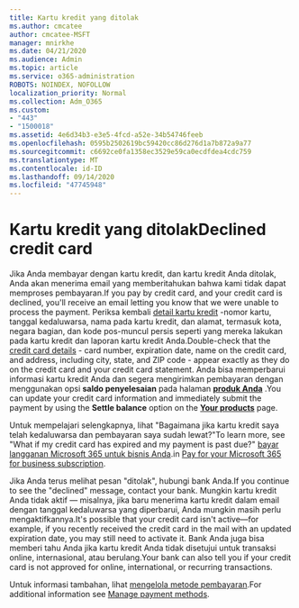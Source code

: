 ```yaml
---
title: Kartu kredit yang ditolak
ms.author: cmcatee
author: cmcatee-MSFT
manager: mnirkhe
ms.date: 04/21/2020
ms.audience: Admin
ms.topic: article
ms.service: o365-administration
ROBOTS: NOINDEX, NOFOLLOW
localization_priority: Normal
ms.collection: Adm_O365
ms.custom:
- "443"
- "1500018"
ms.assetid: 4e6d34b3-e3e5-4fcd-a52e-34b54746feeb
ms.openlocfilehash: 0595b2502619bc59420cc86d276d1a7b872a9a77
ms.sourcegitcommit: c6692ce0fa1358ec3529e59ca0ecdfdea4cdc759
ms.translationtype: MT
ms.contentlocale: id-ID
ms.lasthandoff: 09/14/2020
ms.locfileid: "47745948"
---
```

# <a name="declined-credit-card"></a><span data-ttu-id="ca8a3-102">Kartu kredit yang ditolak</span><span class="sxs-lookup"><span data-stu-id="ca8a3-102">Declined credit card</span></span>

<span data-ttu-id="ca8a3-103">Jika Anda membayar dengan kartu kredit, dan kartu kredit Anda ditolak, Anda akan menerima email yang memberitahukan bahwa kami tidak dapat memproses pembayaran.</span><span class="sxs-lookup"><span data-stu-id="ca8a3-103">If you pay by credit card, and your credit card is declined, you'll receive an email letting you know that we were unable to process the payment.</span></span> <span data-ttu-id="ca8a3-104">Periksa kembali [detail kartu kredit](https://go.microsoft.com/fwlink/p/?linkid=842054) -nomor kartu, tanggal kedaluwarsa, nama pada kartu kredit, dan alamat, termasuk kota, negara bagian, dan kode pos-muncul persis seperti yang mereka lakukan pada kartu kredit dan laporan kartu kredit Anda.</span><span class="sxs-lookup"><span data-stu-id="ca8a3-104">Double-check that the [credit card details](https://go.microsoft.com/fwlink/p/?linkid=842054) - card number, expiration date, name on the credit card, and address, including city, state, and ZIP code - appear exactly as they do on the credit card and your credit card statement.</span></span> <span data-ttu-id="ca8a3-105">Anda bisa memperbarui informasi kartu kredit Anda dan segera mengirimkan pembayaran dengan menggunakan opsi **saldo penyelesaian** pada halaman **[produk Anda](https://go.microsoft.com/fwlink/p/?linkid=842054)** .</span><span class="sxs-lookup"><span data-stu-id="ca8a3-105">You can update your credit card information and immediately submit the payment by using the **Settle balance** option on the **[Your products](https://go.microsoft.com/fwlink/p/?linkid=842054)** page.</span></span> 

<span data-ttu-id="ca8a3-106">Untuk mempelajari selengkapnya, lihat "Bagaimana jika kartu kredit saya telah kedaluwarsa dan pembayaran saya sudah lewat?"</span><span class="sxs-lookup"><span data-stu-id="ca8a3-106">To learn more, see "What if my credit card has expired and my payment is past due?"</span></span> <span data-ttu-id="ca8a3-107">[bayar langganan Microsoft 365 untuk bisnis Anda](https://docs.microsoft.com/microsoft-365/commerce/billing-and-payments/pay-for-your-subscription#what-if-my-credit-card-was-declined-and-my-payment-is-past-due).</span><span class="sxs-lookup"><span data-stu-id="ca8a3-107">in [Pay for your Microsoft 365 for business subscription](https://docs.microsoft.com/microsoft-365/commerce/billing-and-payments/pay-for-your-subscription#what-if-my-credit-card-was-declined-and-my-payment-is-past-due).</span></span>
  
<span data-ttu-id="ca8a3-108">Jika Anda terus melihat pesan "ditolak", hubungi bank Anda.</span><span class="sxs-lookup"><span data-stu-id="ca8a3-108">If you continue to see the "declined" message, contact your bank.</span></span> <span data-ttu-id="ca8a3-109">Mungkin kartu kredit Anda tidak aktif — misalnya, jika baru menerima kartu kredit dalam email dengan tanggal kedaluwarsa yang diperbarui, Anda mungkin masih perlu mengaktifkannya.</span><span class="sxs-lookup"><span data-stu-id="ca8a3-109">It's possible that your credit card isn't active—for example, if you recently received the credit card in the mail with an updated expiration date, you may still need to activate it.</span></span> <span data-ttu-id="ca8a3-110">Bank Anda juga bisa memberi tahu Anda jika kartu kredit Anda tidak disetujui untuk transaksi online, internasional, atau berulang.</span><span class="sxs-lookup"><span data-stu-id="ca8a3-110">Your bank can also tell you if your credit card is not approved for online, international, or recurring transactions.</span></span>
  
<span data-ttu-id="ca8a3-111">Untuk informasi tambahan, lihat [mengelola metode pembayaran](https://docs.microsoft.com/microsoft-365/commerce/billing-and-payments/manage-payment-methods).</span><span class="sxs-lookup"><span data-stu-id="ca8a3-111">For additional information see [Manage payment methods](https://docs.microsoft.com/microsoft-365/commerce/billing-and-payments/manage-payment-methods).</span></span>